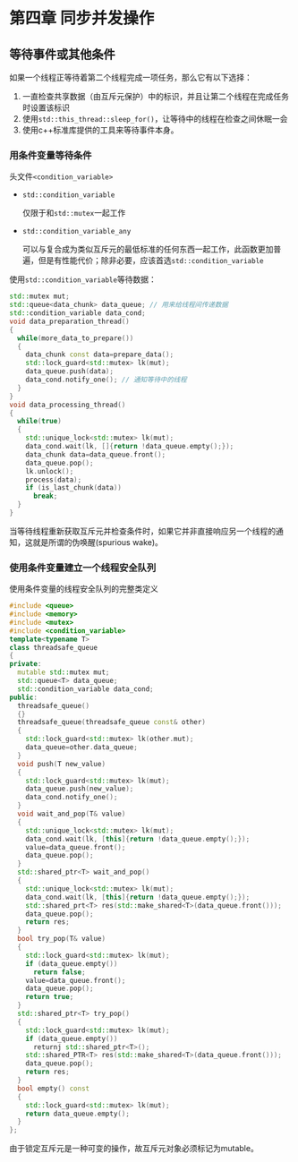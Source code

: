 # 第四章 同步并发操作



## 等待事件或其他条件

如果一个线程正等待着第二个线程完成一项任务，那么它有以下选择：

1. 一直检查共享数据（由互斥元保护）中的标识，并且让第二个线程在完成任务时设置该标识
2. 使用`std::this_thread::sleep_for()`，让等待中的线程在检查之间休眠一会
3. 使用c++标准库提供的工具来等待事件本身。

### 用条件变量等待条件

头文件`<condition_variable>`

- `std::condition_variable`

  仅限于和`std::mutex`一起工作

- `std::condition_variable_any`

  可以与复合成为类似互斥元的最低标准的任何东西一起工作，此函数更加普遍，但是有性能代价；除非必要，应该首选`std::condition_variable`

使用`std::condition_variable`等待数据：

```c++
std::mutex mut;
std::queue<data_chunk> data_queue; // 用来给线程间传递数据
std::condition_variable data_cond;
void data_preparation_thread()
{
  while(more_data_to_prepare())
  {
    data_chunk const data=prepare_data();
    std::lock_guard<std::mutex> lk(mut);
    data_queue.push(data);
    data_cond.notify_one();	// 通知等待中的线程
  }
}
void data_processing_thread()
{
  while(true)
  {
    std::unique_lock<std::mutex> lk(mut);
    data_cond.wait(lk, []{return !data_queue.empty();});
    data_chunk data=data_queue.front();
    data_queue.pop();
    lk.unlock();
    process(data);
    if (is_last_chunk(data))
      break;
  }
}
```

当等待线程重新获取互斥元并检查条件时，如果它并非直接响应另一个线程的通知，这就是所谓的伪唤醒(spurious wake)。

### 使用条件变量建立一个线程安全队列

使用条件变量的线程安全队列的完整类定义

```c++
#include <queue>
#include <memory>
#include <mutex>
#include <condition_variable>
template<typename T>
class threadsafe_queue
{
private:
  mutable std::mutex mut;
  std::queue<T> data_queue;
  std::condition_variable data_cond;
public:
  threadsafe_queue()
  {}
  threadsafe_queue(threadsafe_queue const& other)
  {
    std::lock_guard<std::mutex> lk(other.mut);
    data_queue=other.data_queue;
  }
  void push(T new_value)
  {
    std::lock_guard<std::mutex> lk(mut);
    data_queue.push(new_value);
    data_cond.notify_one();
  }
  void wait_and_pop(T& value)
  {
    std::unique_lock<std::mutex> lk(mut);
    data_cond.wait(lk, [this]{return !data_queue.empty();});
    value=data_queue.front();
    data_queue.pop();
  }
  std::shared_ptr<T> wait_and_pop()
  {
    std::unique_lock<std::mutex> lk(mut);
    data_cond.wait(lk, [this]{return !data_queue.empty();});
    std::shared_prt<T> res(std::make_shared<T>(data_queue.front()));
    data_queue.pop();
    return res;
  }
  bool try_pop(T& value)
  {
    std::lock_guard<std::mutex> lk(mut);
    if (data_queue.empty())
      return false;
    value=data_queue.front();
    data_queue.pop();
    return true;
  }
  std::shared_ptr<T> try_pop()
  {
    std::lock_guard<std::mutex> lk(mut);
    if (data_queue.empty())
      returnj std::shared_ptr<T>();
    std::shared_PTR<T> res(std::make_shared<T>(data_queue.front()));
    data_queue.pop();
    return res;
  }
  bool empty() const
  {
    std::lock_guard<std::mutex> lk(mut);
    return data_queue.empty();
  }
};
```

由于锁定互斥元是一种可变的操作，故互斥元对象必须标记为mutable。